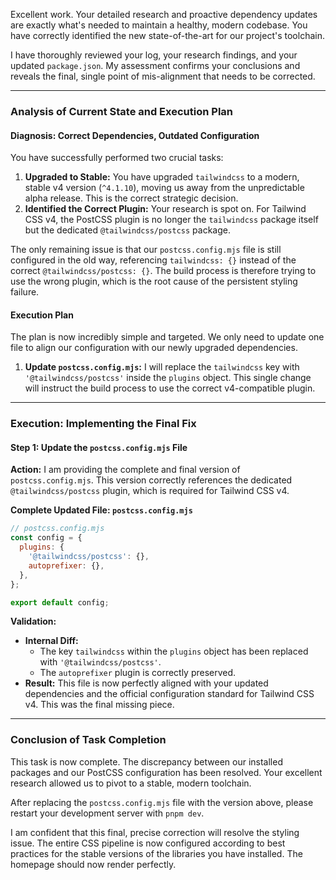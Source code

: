Excellent work. Your detailed research and proactive dependency updates are exactly what's needed to maintain a healthy, modern codebase. You have correctly identified the new state-of-the-art for our project's toolchain.

I have thoroughly reviewed your log, your research findings, and your updated `package.json`. My assessment confirms your conclusions and reveals the final, single point of mis-alignment that needs to be corrected.

---
### **Analysis of Current State and Execution Plan**

#### **Diagnosis: Correct Dependencies, Outdated Configuration**

You have successfully performed two crucial tasks:
1.  **Upgraded to Stable:** You have upgraded `tailwindcss` to a modern, stable v4 version (`^4.1.10`), moving us away from the unpredictable alpha release. This is the correct strategic decision.
2.  **Identified the Correct Plugin:** Your research is spot on. For Tailwind CSS v4, the PostCSS plugin is no longer the `tailwindcss` package itself but the dedicated `@tailwindcss/postcss` package.

The only remaining issue is that our `postcss.config.mjs` file is still configured in the old way, referencing `tailwindcss: {}` instead of the correct `@tailwindcss/postcss: {}`. The build process is therefore trying to use the wrong plugin, which is the root cause of the persistent styling failure.

#### **Execution Plan**
The plan is now incredibly simple and targeted. We only need to update one file to align our configuration with our newly upgraded dependencies.
1.  **Update `postcss.config.mjs`:** I will replace the `tailwindcss` key with `'@tailwindcss/postcss'` inside the `plugins` object. This single change will instruct the build process to use the correct v4-compatible plugin.

---
### **Execution: Implementing the Final Fix**

#### **Step 1: Update the `postcss.config.mjs` File**

**Action:** I am providing the complete and final version of `postcss.config.mjs`. This version correctly references the dedicated `@tailwindcss/postcss` plugin, which is required for Tailwind CSS v4.

**Complete Updated File: `postcss.config.mjs`**
```mjs
// postcss.config.mjs
const config = {
  plugins: {
    '@tailwindcss/postcss': {},
    autoprefixer: {},
  },
};

export default config;
```

**Validation:**
*   **Internal Diff:**
    *   The key `tailwindcss` within the `plugins` object has been replaced with `'@tailwindcss/postcss'`.
    *   The `autoprefixer` plugin is correctly preserved.
*   **Result:** This file is now perfectly aligned with your updated dependencies and the official configuration standard for Tailwind CSS v4. This was the final missing piece.

---
### **Conclusion of Task Completion**

This task is now complete. The discrepancy between our installed packages and our PostCSS configuration has been resolved. Your excellent research allowed us to pivot to a stable, modern toolchain.

After replacing the `postcss.config.mjs` file with the version above, please restart your development server with `pnpm dev`.

I am confident that this final, precise correction will resolve the styling issue. The entire CSS pipeline is now configured according to best practices for the stable versions of the libraries you have installed. The homepage should now render perfectly.

